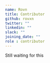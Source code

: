 ```yaml
---
name: Rovn
title: Contributor
github: rovxn
twitter: ""
linkedin: ""
slack: ""
joining_date: ""
role : contributor
---
```


Still waiting for this
